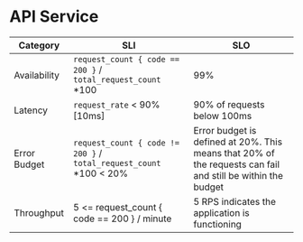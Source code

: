 # API Service

| Category     | SLI                                                          | SLO                                                          |
| ------------ | ------------------------------------------------------------ | ------------------------------------------------------------ |
| Availability | `request_count { code == 200 }` / `total_request_count` *100 | 99%                                                          |
| Latency      | `request_rate` < 90% [10ms]                                  | 90% of requests below 100ms                                  |
| Error Budget | `request_count { code != 200 }` / `total_request_count` *100 < 20% | Error budget is defined at 20%. This means that 20% of the requests can fail and still be within the budget |
| Throughput   | 5 <= request_count { code == 200 } / minute                  | 5 RPS indicates the application is functioning               |
